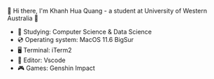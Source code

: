 👋 Hi there, I'm Khanh Hua Quang - a student at University of Western Australia 🏫
- 📗 Studying: Computer Science & Data Science
- 💿 Operating system: MacOS 11.6 BigSur
- 🖥 Terminal: iTerm2
- 📝 Editor: Vscode
- 🎮 Games: Genshin Impact

